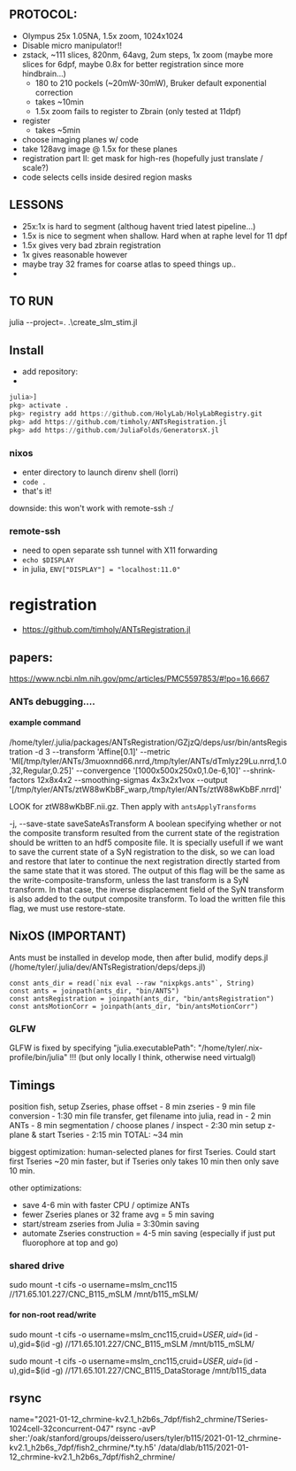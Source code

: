 
## PROTOCOL:
- Olympus 25x 1.05NA, 1.5x zoom, 1024x1024
- Disable micro manipulator!!
- zstack, ~111 slices, 820nm, 64avg, 2um steps, 1x zoom (maybe more slices for 6dpf, maybe 0.8x for better registration since more hindbrain...)
    - 180 to 210 pockels (~20mW-30mW), Bruker default exponential correction
    - takes ~10min
    - 1.5x zoom fails to register to Zbrain (only tested at 11dpf)
- register 
  - takes ~5min
- choose imaging planes w/ code
- take 128avg image @ 1.5x for these planes
- registration part II: get mask for high-res (hopefully just translate / scale?)
- code selects cells inside desired region masks

## LESSONS
- 25x:1x is hard to segment (althoug havent tried latest pipeline...)
- 1.5x is nice to segment when shallow. Hard when at raphe level for 11 dpf
- 1.5x gives very bad zbrain registration
- 1x gives reasonable however
- maybe tray 32 frames for coarse atlas to speed things up..
- 
## TO RUN
julia --project=. .\create_slm_stim.jl

## Install
- add repository:
- 
```julia
julia>]
pkg> activate .
pkg> registry add https://github.com/HolyLab/HolyLabRegistry.git
pkg> add https://github.com/timholy/ANTsRegistration.jl
pkg> add https://github.com/JuliaFolds/GeneratorsX.jl
```


### nixos
- enter directory to launch direnv shell (lorri)
- `code .`
- that's it!

downside: this won't work with remote-ssh :/

### remote-ssh
- need to open separate ssh tunnel with X11 forwarding
- `echo $DISPLAY`
- in julia, `ENV["DISPLAY"] = "localhost:11.0"`


# registration
- https://github.com/timholy/ANTsRegistration.jl


## papers:
https://www.ncbi.nlm.nih.gov/pmc/articles/PMC5597853/#!po=16.6667



### ANTs debugging....
#### example command
/home/tyler/.julia/packages/ANTsRegistration/GZjzQ/deps/usr/bin/antsRegistration -d 3 --transform 'Affine[0.1]' --metric 'MI[/tmp/tyler/ANTs/3muoxnnd66.nrrd,/tmp/tyler/ANTs/dTmlyz29Lu.nrrd,1.0,32,Regular,0.25]' --convergence '[1000x500x250x0,1.0e-6,10]' --shrink-factors 12x8x4x2 --smoothing-sigmas 4x3x2x1vox --output '[/tmp/tyler/ANTs/ztW88wKbBF_warp,/tmp/tyler/ANTs/ztW88wKbBF.nrrd]'

LOOK for ztW88wKbBF.nii.gz. Then apply with `antsApplyTransforms`

-j, --save-state saveSateAsTransform
          A boolean specifying whether or not the composite transform resulted from the 
          current state of the registration should be written to an hdf5 composite file. 
          It is specially usefull if we want to save the current state of a SyN 
          registration to the disk, so we can load and restore that later to continue the 
          next registration directly started from the same state that it was stored. The 
          output of this flag will be the same as the write-composite-transform, unless 
          the last transform is a SyN transform. In that case, the inverse displacement 
          field of the SyN transform is also added to the output composite transform. To 
          load the written file this flag, we must use restore-state.


## NixOS (IMPORTANT)

Ants must be installed in develop mode, then after bulid, modify deps.jl (/home/tyler/.julia/dev/ANTsRegistration/deps/deps.jl) 
```
const ants_dir = read(`nix eval --raw "nixpkgs.ants"`, String)
const ants = joinpath(ants_dir, "bin/ANTS")
const antsRegistration = joinpath(ants_dir, "bin/antsRegistration")
const antsMotionCorr = joinpath(ants_dir, "bin/antsMotionCorr")
```

### GLFW
GLFW is fixed by specifying "julia.executablePath": "/home/tyler/.nix-profile/bin/julia" !!! (but only locally I think, otherwise need virtualgl)

## Timings
position fish, setup Zseries, phase offset - 8 min
zseries - 9 min
file conversion - 1:30 min
file transfer, get filename into julia, read in - 2 min
ANTs - 8 min
segmentation / choose planes / inspect - 2:30 min
setup z-plane & start Tseries - 2:15 min
TOTAL: ~34 min

biggest optimization: human-selected planes for first Tseries.
Could start first Tseries ~20 min faster, but if Tseries only
takes 10 min then only save 10 min.

other optimizations:
- save 4-6 min with faster CPU / optimize ANTs
- fewer Zseries planes or 32 frame avg = 5 min saving
- start/stream zseries from Julia = 3:30min saving
- automate Zseries construction = 4-5 min saving
  (especially if just put fluorophore at top and go)


### shared drive
sudo mount -t cifs -o username=mslm_cnc115 //171.65.101.227/CNC_B115_mSLM /mnt/b115_mSLM/

#### for non-root read/write
sudo mount -t cifs -o username=mslm_cnc115,cruid=$USER,uid=$(id -u),gid=$(id -g) //171.65.101.227/CNC_B115_mSLM /mnt/b115_mSLM/

sudo mount -t cifs -o username=mslm_cnc115,cruid=$USER,uid=$(id -u),gid=$(id -g) //171.65.101.227/CNC_B115_DataStorage /mnt/b115_data

## rsync
name="2021-01-12_chrmine-kv2.1_h2b6s_7dpf/fish2_chrmine/TSeries-1024cell-32concurrent-047"
rsync -avP sher:'/oak/stanford/groups/deissero/users/tyler/b115/2021-01-12_chrmine-kv2.1_h2b6s_7dpf/fish2_chrmine/*.ty.h5' /data/dlab/b115/2021-01-12_chrmine-kv2.1_h2b6s_7dpf/fish2_chrmine/